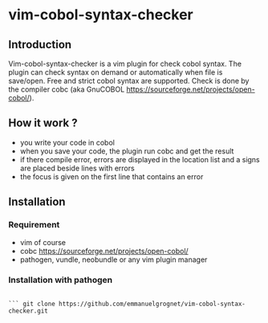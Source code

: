 # vim-cobol-syntax-checker

## Introduction
Vim-cobol-syntax-checker is a vim plugin for check cobol syntax.
The plugin can check syntax on demand or automatically when file is save/open.
Free and strict cobol syntax are supported.
Check is done by the compiler cobc (aka GnuCOBOL https://sourceforge.net/projects/open-cobol/).

## How it work ?
- you write your code in cobol
- when you save your code, the plugin run cobc and get the result
- if there compile error, errors are displayed in the location list and a signs are placed beside lines with errors
- the focus is given on the first line that contains an error

## Installation

### Requirement

- vim of course
- cobc https://sourceforge.net/projects/open-cobol/
- pathogen, vundle, neobundle or any vim plugin manager

### Installation with pathogen

``` cd ~/.vim/bundle

``` git clone https://github.com/emmanuelgrognet/vim-cobol-syntax-checker.git
